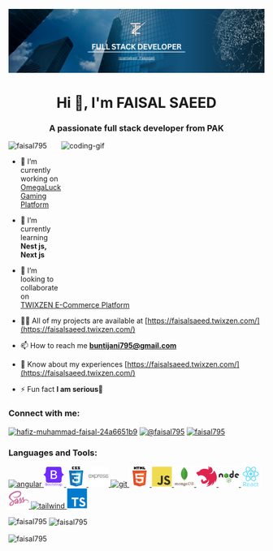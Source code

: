![logo](https://github.com/faisal795/faisal795/blob/main/faisal.png)

<h1 align="center">Hi 👋, I'm FAISAL SAEED</h1>
<h3 align="center">A passionate full stack developer from PAK</h3>
<img align="right" alt="coding-gif" width="400" height="300" loop=infinite src="https://media.licdn.com/dms/image/D5612AQGOmwfIE5mlWA/article-cover_image-shrink_720_1280/0/1674617947228?e=2147483647&v=beta&t=FTU_isQ6VYfV5D_ueFHPWvT8ZqgDeJG3yr8Mi8lpfk0" />
<p align="left"> <img src="https://komarev.com/ghpvc/?username=faisal795&label=Profile%20views&color=0e75b6&style=flat" alt="faisal795" /> </p>

- 🔭 I’m currently working on [OmegaLuck Gaming Platform](https://www.omegaluck.com/)

- 🌱 I’m currently learning **Nest js, Next js**

- 👯 I’m looking to collaborate on [TWIXZEN E-Commerce Platform](https://twixzen.com/)

- 👨‍💻 All of my projects are available at [https://faisalsaeed.twixzen.com/](https://faisalsaeed.twixzen.com/)

- 📫 How to reach me **buntijani795@gmail.com**

- 📄 Know about my experiences [https://faisalsaeed.twixzen.com/](https://faisalsaeed.twixzen.com/)

- ⚡ Fun fact **I am serious🙂**

<h3 align="left">Connect with me:</h3>
<p align="left">
<a href="https://linkedin.com/in/hafiz-muhammad-faisal-24a6651b9" target="blank"><img align="center" src="https://raw.githubusercontent.com/rahuldkjain/github-profile-readme-generator/master/src/images/icons/Social/linked-in-alt.svg" alt="hafiz-muhammad-faisal-24a6651b9" height="30" width="40" /></a>
<a href="https://www.hackerrank.com/@faisal795" target="blank"><img align="center" src="https://raw.githubusercontent.com/rahuldkjain/github-profile-readme-generator/master/src/images/icons/Social/hackerrank.svg" alt="@faisal795" height="30" width="40" /></a>
<a href="https://www.leetcode.com/faisal795" target="blank"><img align="center" src="https://raw.githubusercontent.com/rahuldkjain/github-profile-readme-generator/master/src/images/icons/Social/leet-code.svg" alt="faisal795" height="30" width="40" /></a>
</p>

<h3 align="left">Languages and Tools:</h3>
<p align="left"> <a href="https://angular.io" target="_blank" rel="noreferrer"> <img src="https://angular.io/assets/images/logos/angular/angular.svg" alt="angular" width="40" height="40"/> </a> <a href="https://getbootstrap.com" target="_blank" rel="noreferrer"> <img src="https://raw.githubusercontent.com/devicons/devicon/master/icons/bootstrap/bootstrap-plain-wordmark.svg" alt="bootstrap" width="40" height="40"/> </a> <a href="https://www.w3schools.com/css/" target="_blank" rel="noreferrer"> <img src="https://raw.githubusercontent.com/devicons/devicon/master/icons/css3/css3-original-wordmark.svg" alt="css3" width="40" height="40"/> </a> <a href="https://expressjs.com" target="_blank" rel="noreferrer"> <img src="https://raw.githubusercontent.com/devicons/devicon/master/icons/express/express-original-wordmark.svg" alt="express" width="40" height="40"/> </a> <a href="https://git-scm.com/" target="_blank" rel="noreferrer"> <img src="https://www.vectorlogo.zone/logos/git-scm/git-scm-icon.svg" alt="git" width="40" height="40"/> </a> <a href="https://www.w3.org/html/" target="_blank" rel="noreferrer"> <img src="https://raw.githubusercontent.com/devicons/devicon/master/icons/html5/html5-original-wordmark.svg" alt="html5" width="40" height="40"/> </a> <a href="https://developer.mozilla.org/en-US/docs/Web/JavaScript" target="_blank" rel="noreferrer"> <img src="https://raw.githubusercontent.com/devicons/devicon/master/icons/javascript/javascript-original.svg" alt="javascript" width="40" height="40"/> </a> <a href="https://www.mongodb.com/" target="_blank" rel="noreferrer"> <img src="https://raw.githubusercontent.com/devicons/devicon/master/icons/mongodb/mongodb-original-wordmark.svg" alt="mongodb" width="40" height="40"/> </a> <a href="https://nestjs.com/" target="_blank" rel="noreferrer"> <img src="https://raw.githubusercontent.com/devicons/devicon/master/icons/nestjs/nestjs-plain.svg" alt="nestjs" width="40" height="40"/> </a> <a href="https://nodejs.org" target="_blank" rel="noreferrer"> <img src="https://raw.githubusercontent.com/devicons/devicon/master/icons/nodejs/nodejs-original-wordmark.svg" alt="nodejs" width="40" height="40"/> </a> <a href="https://reactjs.org/" target="_blank" rel="noreferrer"> <img src="https://raw.githubusercontent.com/devicons/devicon/master/icons/react/react-original-wordmark.svg" alt="react" width="40" height="40"/> </a> <a href="https://sass-lang.com" target="_blank" rel="noreferrer"> <img src="https://raw.githubusercontent.com/devicons/devicon/master/icons/sass/sass-original.svg" alt="sass" width="40" height="40"/> </a> <a href="https://tailwindcss.com/" target="_blank" rel="noreferrer"> <img src="https://www.vectorlogo.zone/logos/tailwindcss/tailwindcss-icon.svg" alt="tailwind" width="40" height="40"/> </a> <a href="https://www.typescriptlang.org/" target="_blank" rel="noreferrer"> <img src="https://raw.githubusercontent.com/devicons/devicon/master/icons/typescript/typescript-original.svg" alt="typescript" width="40" height="40"/> </a> </p>

<p><img align="left" src="https://github-readme-stats.vercel.app/api/top-langs?username=faisal795&show_icons=true&locale=en&layout=compact" alt="faisal795" /></p>

<p>&nbsp;<img align="center" src="https://github-readme-stats.vercel.app/api?username=faisal795&show_icons=true&locale=en" alt="faisal795" /></p>

<p><img align="center" src="https://github-readme-streak-stats.herokuapp.com/?user=faisal795&" alt="faisal795" /></p>
